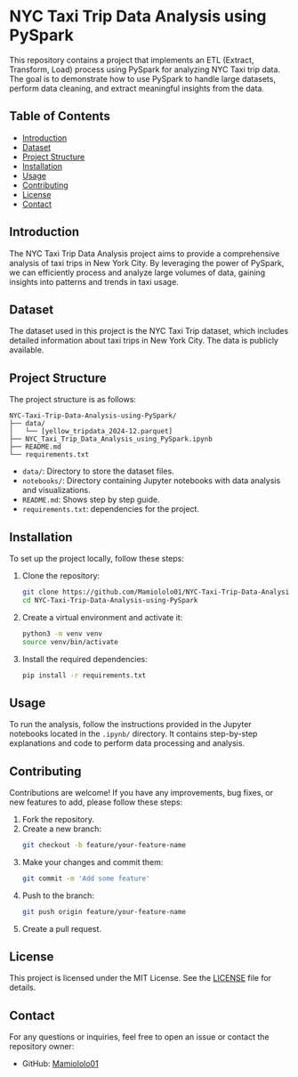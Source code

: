 # NYC Taxi Trip Data Analysis using PySpark

This repository contains a project that implements an ETL (Extract, Transform, Load) process using PySpark for analyzing NYC Taxi trip data. The goal is to demonstrate how to use PySpark to handle large datasets, perform data cleaning, and extract meaningful insights from the data.

## Table of Contents

- [Introduction](#introduction)
- [Dataset](#dataset)
- [Project Structure](#project-structure)
- [Installation](#installation)
- [Usage](#usage)
- [Contributing](#contributing)
- [License](#license)
- [Contact](#contact)

## Introduction

The NYC Taxi Trip Data Analysis project aims to provide a comprehensive analysis of taxi trips in New York City. By leveraging the power of PySpark, we can efficiently process and analyze large volumes of data, gaining insights into patterns and trends in taxi usage.

## Dataset

The dataset used in this project is the NYC Taxi Trip dataset, which includes detailed information about taxi trips in New York City. The data is publicly available.

## Project Structure

The project structure is as follows:

```
NYC-Taxi-Trip-Data-Analysis-using-PySpark/
├── data/
│   └── [yellow_tripdata_2024-12.parquet]
├── NYC_Taxi_Trip_Data_Analysis_using_PySpark.ipynb
├── README.md
└── requirements.txt
```

- `data/`: Directory to store the dataset files.
- `notebooks/`: Directory containing Jupyter notebooks with data analysis and visualizations.
- `README.md`: Shows step by step guide.
- `requirements.txt`: dependencies for the project.

## Installation

To set up the project locally, follow these steps:

1. Clone the repository:
   ```bash
   git clone https://github.com/Mamiololo01/NYC-Taxi-Trip-Data-Analysis-using-PySpark.git
   cd NYC-Taxi-Trip-Data-Analysis-using-PySpark
   ```

2. Create a virtual environment and activate it:
   ```bash
   python3 -m venv venv
   source venv/bin/activate
   ```

3. Install the required dependencies:
   ```bash
   pip install -r requirements.txt
   ```

## Usage

To run the analysis, follow the instructions provided in the Jupyter notebooks located in the `.ipynb/` directory. It contains step-by-step explanations and code to perform data processing and analysis.


## Contributing

Contributions are welcome! If you have any improvements, bug fixes, or new features to add, please follow these steps:

1. Fork the repository.
2. Create a new branch:
   ```bash
   git checkout -b feature/your-feature-name
   ```
3. Make your changes and commit them:
   ```bash
   git commit -m 'Add some feature'
   ```
4. Push to the branch:
   ```bash
   git push origin feature/your-feature-name
   ```
5. Create a pull request.

## License

This project is licensed under the MIT License. See the [LICENSE](LICENSE) file for details.

## Contact

For any questions or inquiries, feel free to open an issue or contact the repository owner:

- GitHub: [Mamiololo01](https://github.com/Mamiololo01)

